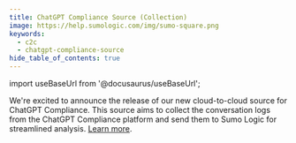 ```yaml
---
title: ChatGPT Compliance Source (Collection)
image: https://help.sumologic.com/img/sumo-square.png
keywords:
  - c2c
  - chatgpt-compliance-source
hide_table_of_contents: true    
---
```


import useBaseUrl from '@docusaurus/useBaseUrl';

We're excited to announce the release of our new cloud-to-cloud source for ChatGPT Compliance. This source aims to collect the conversation logs from the ChatGPT Compliance platform and send them to Sumo Logic for streamlined analysis. [Learn more](/docs/send-data/hosted-collectors/cloud-to-cloud-integration-framework/chatgpt-compliance-source).
